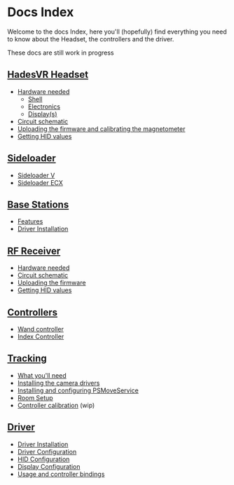 # Docs Index
Welcome to the docs Index, here you'll (hopefully) find everything you need to know about the Headset, the controllers and the driver.

These docs are still work in progress

## [HadesVR Headset](Headset.md)

- [Hardware needed](Headset.md#hardware-needed)
    - [Shell](Headset.md#shell)
    - [Electronics](Headset.md#electronics)
    - [Display(s)](Headset.md#displays)
- [Circuit schematic](Headset.md#circuit-schematic)
- [Uploading the firmware and calibrating the magnetometer](Headset.md#uploading-the-firmware-and-calibrating-the-magnetometer)
- [Getting HID values](Headset.md#getting-hid-values)

## [Sideloader](Sideloader.md)
- [Sideloader V](Sideloader.md#Sideloader-V)
- [Sideloader ECX](Sideloader.md#Sideloader-ECX)

## [Base Stations](base.md)
- [Features](base.md#Features)
- [Driver Installation](base.md#Driver-installation)


## [RF Receiver](RFReceiver.md)

- [Hardware needed](RFReceiver.md#hardware-needed)
- [Circuit schematic](RFReceiver.md#circuit-schematic)
- [Uploading the firmware](RFReceiver.md#uploading-the-firmware)
- [Getting HID values](RFReceiver.md#getting-hid-values)

## [Controllers](Controllers.md)

- [Wand controller](Wand.md)
- [Index Controller](Knuckle.md)

## [Tracking](Tracking.md)

- [What you'll need](Tracking.md#what-youll-need)
- [Installing the camera drivers](Tracking.md#installing-the-camera-drivers)
- [Installing and configuring PSMoveService](Tracking.md#installing-and-configuring-psms)
- [Room Setup](Tracking.md#room-setup)
- [Controller calibration](Tracking.md#controller-calibration) (wip)

## [Driver](Driver.md)

- [Driver Installation](Driver.md#Driver-Installation)
- [Driver Configuration](Driver.md#Driver-Configuration)
- [HID Configuration](Driver.md#hid-configuration)
- [Display Configuration](Driver.md#Display-configuration)
- [Usage and controller bindings](Driver.md#Usage-and-controller-bindings)

